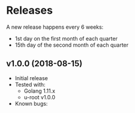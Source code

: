 # Releases

A new release happens every 6 weeks:

- 1st day on the first month of each quarter
- 15th day of the second month of each quarter

## v1.0.0 (2018-08-15)

- Initial release
- Tested with:
  - Golang 1.11.x
  - u-root v1.0.0
- Known bugs:
